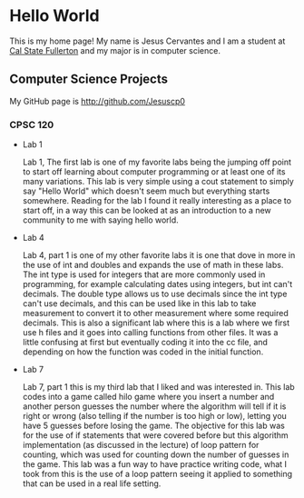 # Hello World

This is my home page! My name is Jesus Cervantes and I am a student at [Cal State Fullerton](http://www.fullerton.edu/)
and my major is in computer science.

## Computer Science Projects

My GitHub page is http://github.com/Jesuscp0
### CPSC 120

* Lab 1

    Lab 1, The first lab is one of my favorite labs being the jumping off point to start off learning about computer programming or at least one of its many variations. This lab is very simple using a cout statement to simply say "Hello World" which doesn't seem much but everything starts somewhere. Reading for the lab I found it really interesting as a place to start off, in a way this can be looked at as an introduction to a new community to me with saying hello world.


* Lab 4

   Lab 4, part 1 is one of my other favorite labs it is one that dove in more in the use of int and doubles and expands the use of math in these labs. The int type is used for integers that are more commonly used in programming, for example calculating dates using integers, but int can't decimals. The double type allows us to use decimals since the int type can't use decimals, and this can be used like in this lab to take measurement to convert it to other measurement where some required decimals. This is also a significant lab where this is a lab where we first use h files and it goes into calling functions from other files. It was a little confusing at first but eventually coding it into the cc file, and depending on how the function was coded in the initial function.


* Lab 7

    Lab 7, part 1 this is my third lab that I liked and was interested in. This lab codes into a game called hilo game where you insert a number and another person guesses the number where the algorithm will tell if it is right or wrong (also telling if the number is too high or low), letting you have 5 guesses before losing the game. The objective for this lab was for the use of if statements that were covered before but this algorithm implementation (as discussed in the lecture) of loop pattern for counting, which was used for counting down the number of guesses in the game. This lab was a fun way to have practice writing code, what I took from this is the use of a loop pattern seeing it applied to something that can be used in a real life setting.